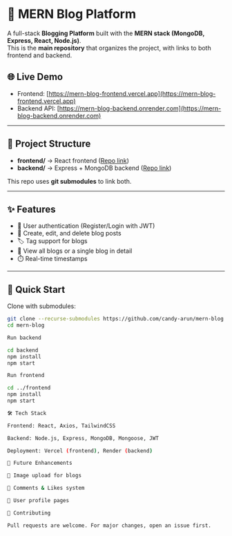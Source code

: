 # 📰 MERN Blog Platform

A full-stack **Blogging Platform** built with the **MERN stack (MongoDB, Express, React, Node.js)**.  
This is the **main repository** that organizes the project, with links to both frontend and backend.

## 🌐 Live Demo
- Frontend: [https://mern-blog-frontend.vercel.app](https://mern-blog-frontend.vercel.app)  
- Backend API: [https://mern-blog-backend.onrender.com](https://mern-blog-backend.onrender.com)

---

## 📂 Project Structure
- **frontend/** → React frontend ([Repo link](https://github.com/candy-arun/mern-blog-frontend))  
- **backend/** → Express + MongoDB backend ([Repo link](https://github.com/candy-arun/mern-blog-backend))

This repo uses **git submodules** to link both.

---

## ✨ Features
- 🔑 User authentication (Register/Login with JWT)  
- 📝 Create, edit, and delete blog posts  
- 🏷️ Tag support for blogs  
- 👀 View all blogs or a single blog in detail  
- ⏱️ Real-time timestamps  

---

## 🚀 Quick Start
Clone with submodules:
```bash
git clone --recurse-submodules https://github.com/candy-arun/mern-blog.git
cd mern-blog

Run backend

cd backend
npm install
npm start

Run frontend

cd ../frontend
npm install
npm start

🛠️ Tech Stack

Frontend: React, Axios, TailwindCSS

Backend: Node.js, Express, MongoDB, Mongoose, JWT

Deployment: Vercel (frontend), Render (backend)

📌 Future Enhancements

📸 Image upload for blogs

💬 Comments & Likes system

👤 User profile pages

🤝 Contributing

Pull requests are welcome. For major changes, open an issue first.
